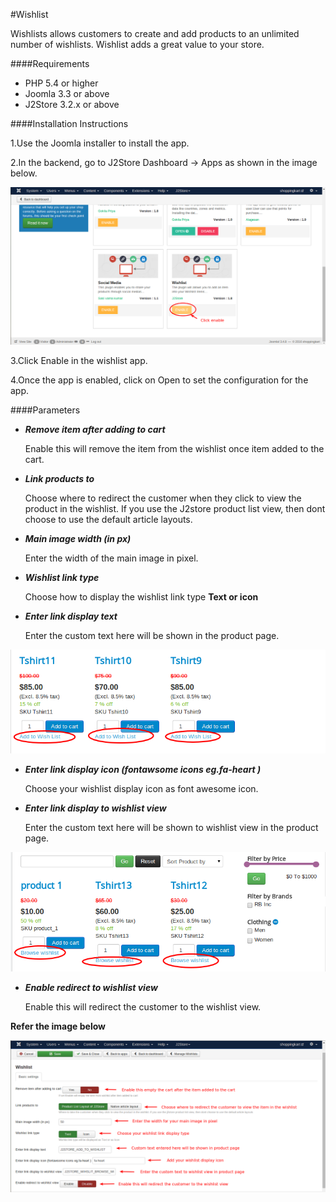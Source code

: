 #Wishlist

Wishlists allows customers to create and add products to an unlimited number of wishlists. Wishlist adds a great value to your store.

####Requirements
* PHP 5.4 or higher
* Joomla 3.3 or above
* J2Store 3.2.x or above

####Installation Instructions

1.Use the Joomla installer to install the app.

2.In the backend, go to J2Store Dashboard -> Apps as shown in the image below.

![](./assets/images/wishlist_enable.png)

3.Click Enable in the wishlist app.

4.Once the app is enabled, click on Open to set the configuration for the app.

####Parameters

* ***Remove item after adding to cart***

    Enable this will remove the item from the wishlist once item added to the cart.
    
* ***Link products to***

    Choose where to redirect the customer when they click to view the product in the wishlist. If you use the J2store product list view, then dont choose to use the default article layouts.
    
* ***Main image width (in px)***

    Enter the width of the main image in pixel.
    
* ***Wishlist link type***

    Choose how to display the wishlist link type **Text or icon**
    
* ***Enter link display text***

    Enter the custom text here will be shown in the product page.
    
![](./assets/images/wishlist_list.png)
    
* ***Enter link display icon (fontawsome icons eg.fa-heart )***

    Choose your wishlist display icon as font awesome icon.
    
* ***Enter link display to wishlist view***

    Enter the custom text here will be shown to wishlist view in the product page.
    
![](./assets/images/wishlist_view.png)
    
* ***Enable redirect to wishlist view***

    Enable this will redirect the customer to the wishlist view.
    
**Refer the image below**
    
![](./assets/images/wishlist_parameters.png)